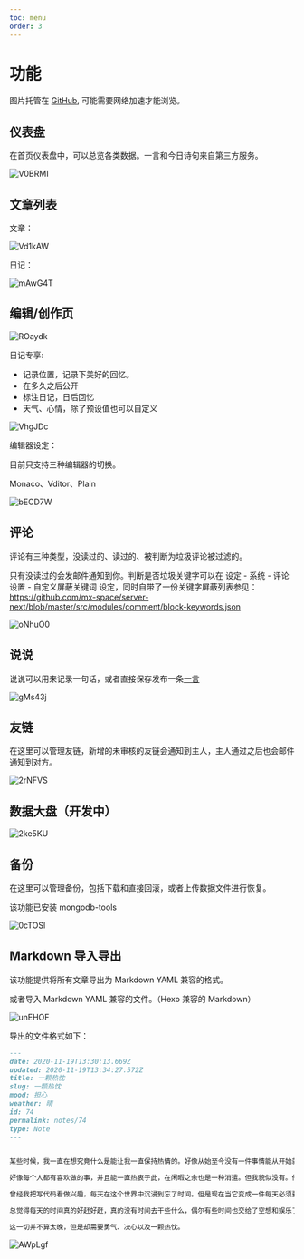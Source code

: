 ```yaml
---
toc: menu
order: 3
---
```


# 功能

图片托管在 [GitHub](https://github.com/mx-space/docs-images), 可能需要网络加速才能浏览。

## 仪表盘

在首页仪表盘中，可以总览各类数据。一言和今日诗句来自第三方服务。

![V0BRMI](https://raw.githubusercontent.com/mx-space/docs-images/master/images/V0BRMI.png)

## 文章列表

文章：

![Vd1kAW](https://raw.githubusercontent.com/mx-space/docs-images/master/images/Vd1kAW.png)

日记：

![mAwG4T](https://raw.githubusercontent.com/mx-space/docs-images/master/images/mAwG4T.png)

## 编辑/创作页

![ROaydk](https://raw.githubusercontent.com/mx-space/docs-images/master/images/ROaydk.png)

日记专享:

- 记录位置，记录下美好的回忆。
- 在多久之后公开
- 标注日记，日后回忆
- 天气、心情，除了预设值也可以自定义

![VhgJDc](https://raw.githubusercontent.com/mx-space/docs-images/master/images/VhgJDc.png)

编辑器设定：

目前只支持三种编辑器的切换。

Monaco、Vditor、Plain

![bECD7W](https://raw.githubusercontent.com/mx-space/docs-images/master/images/bECD7W.png)

## 评论

评论有三种类型，没读过的、读过的、被判断为垃圾评论被过滤的。

只有没读过的会发邮件通知到你。判断是否垃圾关键字可以在 设定 - 系统 - 评论设置 - 自定义屏蔽关键词 设定，同时自带了一份关键字屏蔽列表参见：<https://github.com/mx-space/server-next/blob/master/src/modules/comment/block-keywords.json>

![oNhuO0](https://raw.githubusercontent.com/mx-space/docs-images/master/images/oNhuO0.png)

## 说说

说说可以用来记录一句话，或者直接保存发布一条[一言](https://hitokoto.cn/)

![gMs43j](https://raw.githubusercontent.com/mx-space/docs-images/master/images/gMs43j.png)

## 友链

在这里可以管理友链，新增的未审核的友链会通知到主人，主人通过之后也会邮件通知到对方。

![2rNFVS](https://raw.githubusercontent.com/mx-space/docs-images/master/images/2rNFVS.png)

## 数据大盘（开发中）

![2ke5KU](https://raw.githubusercontent.com/mx-space/docs-images/master/images/2ke5KU.png)

## 备份

在这里可以管理备份，包括下载和直接回滚，或者上传数据文件进行恢复。

<Alert type="info">
该功能已安装 mongodb-tools
</Alert>

![0cTOSl](https://raw.githubusercontent.com/mx-space/docs-images/master/images/0cTOSl.png)

## Markdown 导入导出

该功能提供将所有文章导出为 Markdown YAML 兼容的格式。

或者导入 Markdown YAML 兼容的文件。（Hexo 兼容的 Markdown）

![unEHOF](https://raw.githubusercontent.com/mx-space/docs-images/master/images/unEHOF.png)

导出的文件格式如下：

```markdown
---
date: 2020-11-19T13:30:13.669Z
updated: 2020-11-19T13:34:27.572Z
title: 一颗热忱
slug: 一颗热忱
mood: 担心
weather: 晴
id: 74
permalink: notes/74
type: Note
---


某些时候，我一直在想究竟什么是能让我一直保持热情的。好像从始至今没有一件事情能从开始就怀有一颗热忱的心坚持到现在的。

好像每个人都有喜欢做的事，并且能一直热衷于此，在闲暇之余也是一种消遣。但我貌似没有。他们弹吉他，玩无线电，看书。而我什么也不做。

曾经我把写代码看做兴趣，每天在这个世界中沉浸到忘了时间。但是现在当它变成一件每天必须要做的事情之后，我也便不觉得是这么回事了。

总觉得每天的时间真的好赶好赶，真的没有时间去干些什么，偶尔有些时间也交给了空想和娱乐了。想起曾经，我也是个喜欢看书的人，喜欢看散文，也喜欢看推理小说。后来因为临近高考，消散了。时间冲淡了这一切，我也不是原来的自己了。我多么希望能重拾一颗热忱，去拾起曾经丢掉的东西。

这一切并不算太晚，但是却需要勇气、决心以及一颗热忱。
```

![AWpLgf](https://raw.githubusercontent.com/mx-space/docs-images/master/images/AWpLgf.png)
